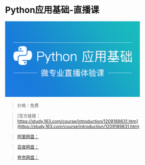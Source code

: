 # Python应用基础-直播课

![img](../../../assets/study163/free/e9734bec964b444598dd2dab4ca5d232.png)

> 价格：免费

> [官方链接：https://study.163.com/course/introduction/1209189831.htm](https://study.163.com/course/introduction/1209189831.htm)

> [阿里网盘：]()

> [百度网盘：]()

> [夸克网盘：]()
